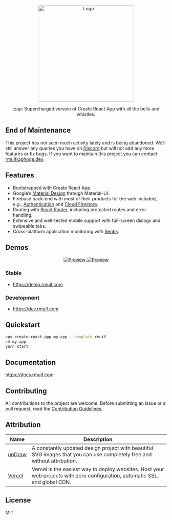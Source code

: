 <p align="center">
  <a href="https://demo.rmuif.com">
    <img width="300" src="https://user-images.githubusercontent.com/7033377/77688568-9399c480-6fa0-11ea-9ee2-424a4a99e2e4.png" alt="Logo">
  </a>
</p>

<p align="center">:zap: Supercharged version of Create React App with all the bells and whistles.</p>

## End of Maintenance

This project has not seen much activity lately and is being abandoned. We’ll still answer any queries you have on [Discord](https://discord.gg/5Ann5C3) but will not add any more features or fix bugs. If you want to maintain this project you can contact [rmuif@phoqe.dev](mailto:rmuif@phoqe.dev).

## Features

- Bootstrapped with Create React App.
- Google’s [Material Design](https://material.io) through Material-UI.
- Firebase back-end with most of their products for the web included, e.g., [Authentication](https://firebase.google.com/products/auth) and [Cloud Firestore](https://firebase.google.com/products/firestore).
- Routing with [React Router](https://reacttraining.com/react-router/web), including protected routes and error handling.
- Extensive and well-tested mobile support with full-screen dialogs and swipeable tabs.
- Cross-platform application monitoring with [Sentry](https://sentry.io).

## Demos

<p align="center">
  <a href="https://demo.rmuif.com">
    <img src="https://user-images.githubusercontent.com/7033377/101923139-524d5180-3bcf-11eb-8b81-b2e5ad9f6b8d.png" alt="Preview">
    <img src="https://user-images.githubusercontent.com/7033377/101923127-4feaf780-3bcf-11eb-9d65-f56fed2ec8e6.png" alt="Preview">
  </a>
</p>

### Stable

- https://demo.rmuif.com

### Development

- https://dev.rmuif.com

## Quickstart

```sh
npx create-react-app my-app --template rmuif
cd my-app
yarn start
```

## Documentation

https://docs.rmuif.com

## Contributing

All contributions to the project are welcome. Before submitting an issue or a pull request, read the [Contribution Guidelines](CONTRIBUTING.md).

## Attribution

| Name                         | Description                                                                                                                  |
| ---------------------------- | ---------------------------------------------------------------------------------------------------------------------------- |
| [unDraw](https://undraw.co)  | A constantly updated design project with beautiful SVG images that you can use completely free and without attribution.      |  |
| [Vercel](https://vercel.com) | Vercel is the easiest way to deploy websites. Host your web projects with zero configuration, automatic SSL, and global CDN. |

## License

MIT
